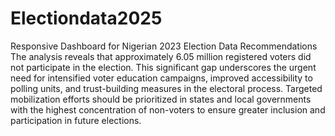 # Electiondata2025
Responsive Dashboard for Nigerian 2023 Election Data
Recommendations
The analysis reveals that approximately 6.05 million registered voters did not participate in the election. This significant gap underscores the urgent need for intensified voter education campaigns, improved accessibility to polling units, and trust-building measures in the electoral process. Targeted mobilization efforts should be prioritized in states and local governments with the highest concentration of non-voters to ensure greater inclusion and participation in future elections.
